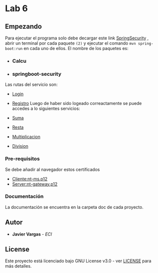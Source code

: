 



# Lab 6
## Empezando  
  
Para ejecutar el programa solo debe decargar este link 
 [SpringSecurity](https://github.com/javargas1098/LabArep6) , abrir un terminal por cada paquete `(2)` y ejecutar el comando  `mvn spring-boot:run` en cada uno de ellos. El nombre de los paquetes es:
 
 - ###  Calcu
 - ###  springboot-security
 
  Las rutas del servicio  son:
 
 - [Login](https://localhost:9001/login) 
 - [Registro](https://localhost:9001/registration)
 Luego de haber sido logeado correactamente se puede accedes a lo siguientes servicios:
 
 - [Suma](https://localhost:9001/math/data/server/sum)
 - [Resta](https://localhost:9001/math/data/server/res)
 - [Multiplicacion](https://localhost:9001/math/data/server/mul)
 - [Division](https://localhost:9001/math/data/server/div)


### Pre-requisitos
Se debe añadir al navegador estos certificados 

 - [Cliente:nt-ms.p12](https://github.com/javargas1098/LabArep6/tree/master/calcu/src/main/resources)
 - [Server:nt-gateway.p12](https://github.com/javargas1098/LabArep6/tree/master/springboot-security/src/main/resources)

### Documentación  
  
La documentación se encuentra en la carpeta doc de cada proyecto.  
  

## Autor  
  

* **Javier Vargas** - *ECI*  
  

## License  
  

Este proyecto está licenciado bajo GNU  License v3.0 - ver [LICENSE](LICENSE) para más detalles.  
  

  
